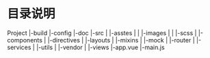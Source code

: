 # 目录说明

Project
|-build
|-config
|-doc
|-src
| |-asstes
| | |-images
| | |-scss
| |-components
| |-directives
| |-layouts
| |-mixins
| |-mock
| |-router
| |-services
| |-utils
| |-vendor
| |-views
|-app.vue
|-main.js